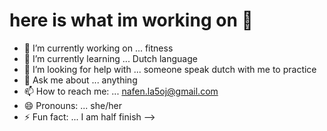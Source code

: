 # here is what im working on 👋

- 🔭 I’m currently working on ... fitness
- 🌱 I’m currently learning ... Dutch language
- 🤔 I’m looking for help with ... someone speak dutch with
me to practice
- 💬 Ask me about ... anything
- 📫 How to reach me: ... nafen.la5oj@gmail.com
- 😄 Pronouns: ... she/her
- ⚡ Fun fact: ... I am half finish
-->
